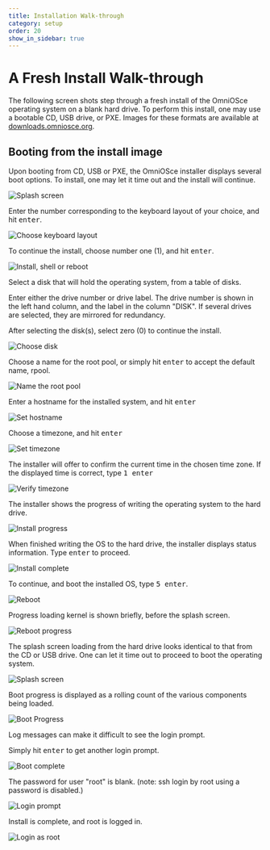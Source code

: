 ```yaml
---
title: Installation Walk-through
category: setup
order: 20
show_in_sidebar: true
---
```


# A Fresh Install Walk-through

The following screen shots step through a fresh install of the
OmniOSce operating system on a blank hard drive. To perform this
install, one may use a bootable CD, USB drive, or PXE.  Images
for these formats are available at
[downloads.omniosce.org](https://downloads.omniosce.org/media/stable/).

## Booting from the install image

Upon booting from CD, USB or PXE, the OmniOSce installer
displays several boot options.  To install, one may let it
time out and the install will continue.

![Splash screen](../assets/images/install_48_48.png?raw=true "Splash screen")

Enter the number corresponding to the keyboard layout of your
choice, and hit <kbd>enter</kbd>.

![Choose keyboard layout](../assets/images/install_50_14.png?raw=true "Choose keyboard layout")

To continue the install, choose number one (1), and hit <kbd>enter</kbd>.

![Install, shell or reboot](../assets/images/install_50_24.png?raw=true "Install, shell or reboot")

Select a disk that will hold the operating system, from a table
of disks.

Enter either the drive number or drive label.  The drive number
is shown in the left hand column, and the label in the column
"DISK".  If several drives are selected, they are mirrored for
redundancy.

After selecting the disk(s), select zero (0) to continue the
install.

![Choose disk](../assets/images/install_50_37.png?raw=true "Choose disk")

Choose a name for the root pool, or simply hit <kbd>enter</kbd>
to accept the default name, rpool.

![Name the root pool](../assets/images/install_51_21.png?raw=true "Name the root pool")

Enter a hostname for the installed system, and hit <kbd>enter</kbd>

![Set hostname](../assets/images/install_51_29.png?raw=true "Set hostname")

Choose a timezone, and hit <kbd>enter</kbd>

![Set timezone](../assets/images/install_51_38.png?raw=true "Set timezone")

The installer will offer to confirm the current time in the chosen time zone.
If the displayed time is correct, type <kbd>1 enter</kbd>

![Verify timezone](../assets/images/install_52_37.png?raw=true "Verify timezone")

The installer shows the progress of writing the operating system to the hard drive.

![Install progress](../assets/images/install_52_55.png?raw=true "Install progress")

When finished writing the OS to the hard drive, the installer
displays status information. Type <kbd>enter</kbd> to proceed.

![Install complete](../assets/images/install_55_20.png?raw=true "Install complete")

To continue, and boot the installed OS, type <kbd>5 enter</kbd>.

![Reboot](../assets/images/install_55_36.png?raw=true "Reboot")

Progress loading kernel is shown briefly, before the splash screen.

![Reboot progress](../assets/images/install_57_06.png?raw=true "Reboot progress")

The splash screen loading from the hard drive looks identical to
that from the CD or USB drive. One can let it time out to
proceed to boot the operating system.

![Splash screen](../assets/images/install_57_08.png?raw=true "Splash screen")

Boot progress is displayed as a rolling count of the
various components being loaded.

![Boot Progress](../assets/images/install_57_34.png?raw=true "Boot Progress")

Log messages can make it difficult to see the login prompt.

Simply hit <kbd>enter</kbd> to get another login prompt.

![Boot complete](../assets/images/install_58_31.png?raw=true "Boot complete")

The password for user "root" is blank.   (note: ssh login by root
using a password is disabled.)

![Login prompt](../assets/images/install_58_47.png?raw=true "Login prompt")

Install is complete, and root is logged in.

![Login as root](../assets/images/install_59_11.png?raw=true "Login as root")
